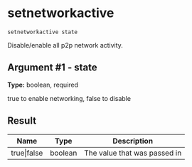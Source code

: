 # setnetworkactive

`setnetworkactive state`

Disable/enable all p2p network activity.

## Argument #1 - state

**Type:** boolean, required

true to enable networking, false to disable

## Result

| Name        | Type    | Description                  |
| ----------- | ------- | ---------------------------- |
| true\|false | boolean | The value that was passed in |